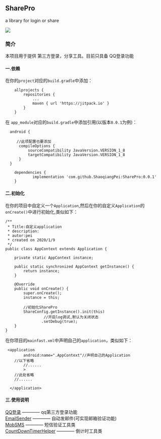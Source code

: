 ## SharePro
a library for login or share

[![](https://jitpack.io/v/ShaoqiangPei/SharePro.svg)](https://jitpack.io/#ShaoqiangPei/SharePro)
### 简介
本项目用于提供 第三方登录，分享工具。目前只具备 QQ登录功能

#### 一.依赖
在你的`project`对应的`build.gradle`中添加：
```
	allprojects {
		repositories {
			...
			maven { url 'https://jitpack.io' }
		}
	}
```
在 `app_module`对应的`build.gradle`中添加引用(以版本`0.0.1`为例)：
```
  android {

     //此项配置也要添加
      compileOptions {
          sourceCompatibility JavaVersion.VERSION_1_8
          targetCompatibility JavaVersion.VERSION_1_8
      }
  }

	dependencies {
	        implementation 'com.github.ShaoqiangPei:SharePro:0.0.1'
	}
```
#### 二.初始化
在你的项目中自定义一个`Application`,然后在你的自定义`Application`的`onCreate()`中进行初始化,类似如下：
```
/**
 * Title:自定义application
 * description:
 * autor:pei
 * created on 2020/1/9
 */
public class AppContext extends Application {

    private static AppContext instance;

    public static synchronized AppContext getInstance() {
        return instance;
    }

    @Override
    public void onCreate() {
        super.onCreate();
        instance = this;

        //初始化SharePro
        ShareConfig.getInstance().init(this)
                 //开启log调试,默认为关闭状态
                .setDebug(true);
    }
}
```
在你项目的`mainfast.xml`中声明自己的`application`，类似如下：
```
 <application
        android:name=".AppContext"//声明自己的Application
	//以下省略
        //......
        >
    //此处省略
    //......

  </application>
```
#### 三.使用说明
[QQ登录](https://github.com/ShaoqiangPei/SharePro/blob/main/read/QQ%E7%99%BB%E5%BD%95%E4%BD%BF%E7%94%A8%E8%AF%B4%E6%98%8E.md) ————  qq第三方登录功能  
[EmailSender](https://github.com/ShaoqiangPei/SharePro/blob/main/read/EmailSender%E4%BD%BF%E7%94%A8%E8%AF%B4%E6%98%8E.md) ————  自动发邮件(可实现邮箱验证功能)  
[MobSMS](https://github.com/ShaoqiangPei/SharePro/blob/main/read/MobSMS%E4%BD%BF%E7%94%A8%E8%AF%B4%E6%98%8E.md) ————  短信验证工具类  
[CountDownTimerHelper](https://github.com/ShaoqiangPei/SharePro/blob/main/read/CountDownTimerHelper%E4%BD%BF%E7%94%A8%E8%AF%B4%E6%98%8E.md) ————  倒计时工具类  


